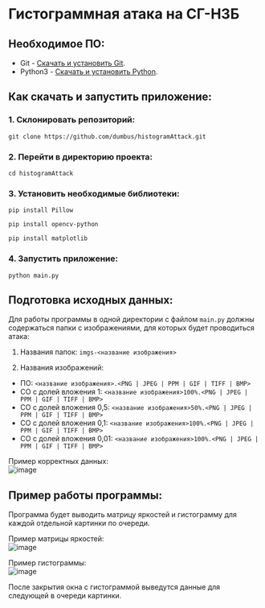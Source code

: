 # Гистограммная атака на СГ-НЗБ

## Необходимое ПО:

- Git - [Скачать и установить Git](https://git-scm.com/downloads).
- Python3 - [Скачать и установить Python](https://www.python.org/downloads/).

## Как скачать и запустить приложение:

### 1. Склонировать репозиторий:
```
git clone https://github.com/dumbus/histogramAttack.git
```
### 2. Перейти в директорию проекта:
```
cd histogramAttack
```
### 3. Установить необходимые библиотеки:

```
pip install Pillow
```

```
pip install opencv-python
```

```
pip install matplotlib
```

### 4. Запустить приложение:

```
python main.py
```

## Подготовка исходных данных:

Для работы программы в одной директории с файлом `main.py` должны содержаться папки с изображениями, для которых будет проводиться атака:  

1. Названия папок: `imgs-<название изображения>`  

2. Названия изображений:  
- ПО: `<название изображения>.<PNG | JPEG | PPM | GIF | TIFF | BMP>`
- СО с долей вложения 1: `<название изображения>100%.<PNG | JPEG | PPM | GIF | TIFF | BMP>`
- СО с долей вложения 0,5: `<название изображения>50%.<PNG | JPEG | PPM | GIF | TIFF | BMP>`
- СО с долей вложения 0,1: `<название изображения>100%.<PNG | JPEG | PPM | GIF | TIFF | BMP>`
- СО с долей вложения 0,01: `<название изображения>100%.<PNG | JPEG | PPM | GIF | TIFF | BMP>`

Пример корректных данных:  
![image](https://github.com/dumbus/histogramAttack/assets/79057837/40f96883-0b32-4afc-bebb-6f6e8f609df5)

## Пример работы программы:

Программа будет выводить матрицу яркостей и гистограмму для каждой отдельной картинки по очереди.

Пример матрицы яркостей:  
![image](https://github.com/dumbus/histogramAttack/assets/79057837/97ded278-4d04-4fa4-975c-d59103948743)

Пример гистограммы:  
![image](https://github.com/dumbus/histogramAttack/assets/79057837/fd5a10b5-65b2-4e76-b08a-1ab57a957213)

После закрытия окна с гистограммой выведутся данные для следующей в очереди картинки.
